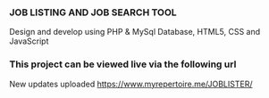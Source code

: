 ### JOB  LISTING AND JOB SEARCH TOOL
Design and develop using PHP & MySql Database, HTML5, CSS and JavaScript
### This project can be viewed live via the following url
New updates uploaded
https://www.myrepertoire.me/JOBLISTER/ 


